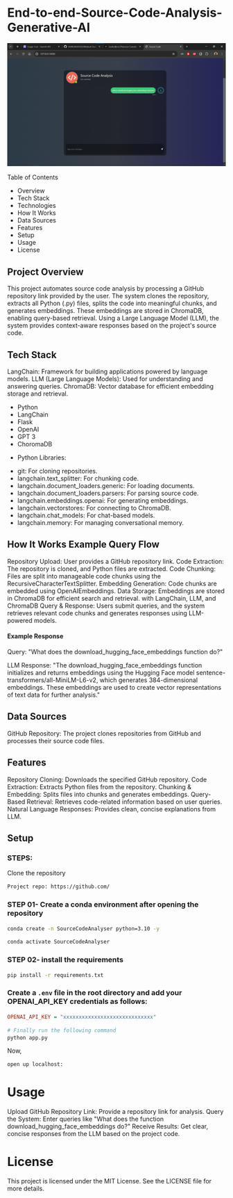 # End-to-end-Source-Code-Analysis-Generative-AI
![Alt text](image.png)

Table of Contents
* Overview
* Tech Stack
* Technologies
* How It Works
* Data Sources
* Features
* Setup
* Usage
* License

## Project Overview
This project automates source code analysis by processing a GitHub repository link provided by the user. The system clones the repository, extracts all Python (.py) files, splits the code into meaningful chunks, and generates embeddings. These embeddings are stored in ChromaDB, enabling query-based retrieval. Using a Large Language Model (LLM), the system provides context-aware responses based on the project's source code.

## Tech Stack
LangChain: Framework for building applications powered by language models.
LLM (Large Language Models): Used for understanding and answering queries.
ChromaDB: Vector database for efficient embedding storage and retrieval.
- Python
- LangChain
- Flask
- OpenAI
- GPT 3
- ChoromaDB

* Python Libraries:
 - git: For cloning repositories.
- langchain.text_splitter: For chunking code.
- langchain.document_loaders.generic: For loading documents.
- langchain.document_loaders.parsers: For parsing source code.
- langchain.embeddings.openai: For generating embeddings.
- langchain.vectorstores: For connecting to ChromaDB.
- langchain.chat_models: For chat-based models.
- langchain.memory: For managing conversational memory.

## How It Works Example Query Flow
Repository Upload: User provides a GitHub repository link.
Code Extraction: The repository is cloned, and Python files are extracted.
Code Chunking: Files are split into manageable code chunks using the RecursiveCharacterTextSplitter.
Embedding Generation: Code chunks are embedded using OpenAIEmbeddings.
Data Storage: Embeddings are stored in ChromaDB for efficient search and retrieval. with LangChain, LLM, and ChromaDB
Query & Response: Users submit queries, and the system retrieves relevant code chunks and generates responses using LLM-powered models.

#### Example Response
Query: "What does the download_hugging_face_embeddings function do?"

LLM Response:
"The download_hugging_face_embeddings function initializes and returns embeddings using the Hugging Face model sentence-transformers/all-MiniLM-L6-v2, which generates 384-dimensional embeddings. These embeddings are used to create vector representations of text data for further analysis."


## Data Sources
GitHub Repository: The project clones repositories from GitHub and processes their source code files.

## Features
Repository Cloning: Downloads the specified GitHub repository.
Code Extraction: Extracts Python files from the repository.
Chunking & Embedding: Splits files into chunks and generates embeddings.
Query-Based Retrieval: Retrieves code-related information based on user queries.
Natural Language Responses: Provides clean, concise explanations from LLM.


## Setup
### STEPS:

Clone the repository

```bash
Project repo: https://github.com/
```
### STEP 01- Create a conda environment after opening the repository

```bash
conda create -n SourceCodeAnalyser python=3.10 -y
```

```bash
conda activate SourceCodeAnalyser
```


### STEP 02- install the requirements
```bash
pip install -r requirements.txt
```

### Create a `.env` file in the root directory and add your OPENAI_API_KEY credentials as follows:

```ini
OPENAI_API_KEY = "xxxxxxxxxxxxxxxxxxxxxxxxxxxxx"
```


```bash
# Finally run the following command
python app.py
```

Now,
```bash
open up localhost:
```


# Usage
Upload GitHub Repository Link: Provide a repository link for analysis.
Query the System: Enter queries like "What does the function download_hugging_face_embeddings do?"
Receive Results: Get clear, concise responses from the LLM based on the project code.

# License
This project is licensed under the MIT License. See the LICENSE file for more details.


